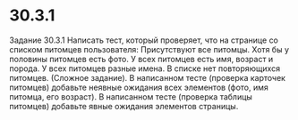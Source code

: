 # 30.3.1
Задание 30.3.1 Написать тест, который проверяет, что на странице со списком питомцев пользователя:  Присутствуют все питомцы. Хотя бы у половины питомцев есть фото. У всех питомцев есть имя, возраст и порода. У всех питомцев разные имена. В списке нет повторяющихся питомцев. (Сложное задание). 
В написанном тесте (проверка карточек питомцев) добавьте неявные ожидания всех элементов (фото, имя питомца, его возраст).
В написанном тесте (проверка таблицы питомцев) добавьте явные ожидания элементов страницы.
